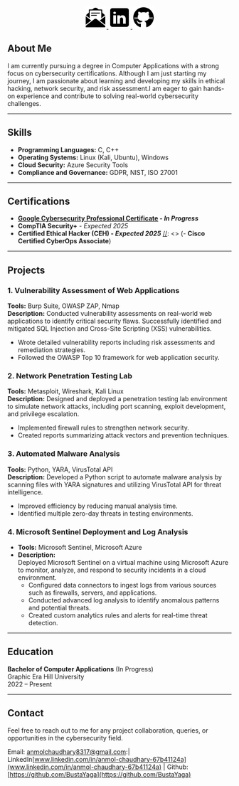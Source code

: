 <p align="center">
  <a href="mailto:anmolchaudhary8317@gmail.com">
    <img src="email_black.png" alt="Email">
  </a>
  <a href="https://linkedin.com/in/anmol-chaudhary-67b41124a">
    <img src="linkedin_black.png" alt="LinkedIn">
  </a>
  <a href="https://github.com/BustaYaga">
    <img src="github_black.png" alt="Github">
  </a>
</p>

## **About Me**

I am currently pursuing a degree in Computer Applications with a strong focus on cybersecurity certifications. Although
I am just starting my journey, I am passionate about learning and developing my skills in ethical hacking, network
security, and risk assessment.I am eager to gain hands-on experience and contribute to solving real-world cybersecurity challenges.

---

## **Skills**

[//]: <> (- **Penetration Testing:** Nmap, Metasploit, Burp Suite, Wireshark)
[//]: <> (- **Network Security:** Firewalls, IDS/IPS, VPN, Network Protocols)
[//]: <> (- **Web Security:** OWASP Top 10, SQL Injection, Cross-Site Scripting or XSS)
[//]: <> (- **Digital Forensics:** Autopsy, FTK, EnCase)
- **Programming Languages:** C, C++
- **Operating Systems:** Linux (Kali, Ubuntu), Windows
- **Cloud Security:** Azure Security Tools
- **Compliance and Governance:** GDPR, NIST, ISO 27001

---

## **Certifications**

- **[Google Cybersecurity Professional Certificate](https://www.coursera.org/professional-certificates/google-cybersecurity) - *In Progress***
- **CompTIA Security+** - *Expected 2025*
- **Certified Ethical Hacker (CEH) - *Expected 2025***
[//]: <> (- **Cisco Certified CyberOps Associate**)

---

## **Projects**

### **1. Vulnerability Assessment of Web Applications**
**Tools:** Burp Suite, OWASP ZAP, Nmap  
**Description:** Conducted vulnerability assessments on real-world web applications to identify critical security flaws. Successfully identified and mitigated SQL Injection and Cross-Site Scripting (XSS) vulnerabilities.

- Wrote detailed vulnerability reports including risk assessments and remediation strategies.
- Followed the OWASP Top 10 framework for web application security.

### **2. Network Penetration Testing Lab**
**Tools:** Metasploit, Wireshark, Kali Linux  
**Description:** Designed and deployed a penetration testing lab environment to simulate network attacks, including port scanning, exploit development, and privilege escalation.

- Implemented firewall rules to strengthen network security.
- Created reports summarizing attack vectors and prevention techniques.

### **3. Automated Malware Analysis**
**Tools:** Python, YARA, VirusTotal API  
**Description:** Developed a Python script to automate malware analysis by scanning files with YARA signatures and utilizing VirusTotal API for threat intelligence.

- Improved efficiency by reducing manual analysis time.
- Identified multiple zero-day threats in testing environments.

### 4. Microsoft Sentinel Deployment and Log Analysis  
- **Tools:** Microsoft Sentinel, Microsoft Azure  
- **Description:**  
  Deployed Microsoft Sentinel on a virtual machine using Microsoft Azure to monitor, analyze, and respond to security incidents in a cloud environment.  
  - Configured data connectors to ingest logs from various sources such as firewalls, servers, and applications.  
  - Conducted advanced log analysis to identify anomalous patterns and potential threats.  
  - Created custom analytics rules and alerts for real-time threat detection.  
---

## **Education**

**Bachelor of Computer Applications** (In Progress)  
Graphic Era Hill University  
2022 – Present

---

## **Contact**

Feel free to reach out to me for any project collaboration, queries, or opportunities in the cybersecurity field.

Email: [anmolchaudhary8317@gmail.com](mailto:anmolchaudhary8317@gmail.com):| LinkedIn[www.linkedin.com/in/anmol-chaudhary-67b41124a](www.linkedin.com/in/anmol-chaudhary-67b41124a) | Github: [https://github.com/BustaYaga](https://github.com/BustaYaga)
